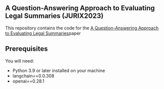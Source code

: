 ## A Question-Answering Approach to Evaluating Legal Summaries (JURIX2023)
This repository contains the code for the [A Question-Answering Approach to Evaluating Legal Summaries](https://aclanthology.org/2021.nllp-1.19.pdf)paper

## Prerequisites
You will need:
* Python 3.9 or later installed on your machine
* langchain==0.0.308
* openai==0.28.1

